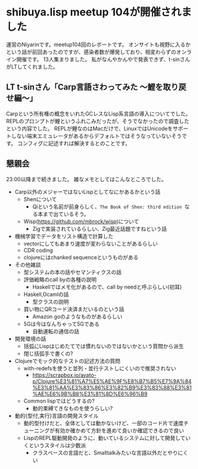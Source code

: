 # shibuya.lisp meetup 104が開催されました
運営のNiyarinです。meetup104回のレポートです。
オンサイトも視野に入るかという話が前回あったのですが、感染者数が爆発しており、相変わらずのオンライン開催です。
13人集まりました。 私がなんやかんやで発表できず、t-sinさんがLTしてくれました。

## LT t-sinさん「Carp言語さわってみた 〜鯉を取り戻せ編〜」
Carpという所有権の概念をいれたGCレスなLisp系言語の導入についてでした。
REPLのプロンプトが鯉というふれこみだったが、そうでなかったので調査したという内容でした。
REPLが鯉なのはMacだけで、LinuxではUnicodeをサポートしない端末エミュレータがあるからデフォルトではそうなっていないそうです。
コンフィグに記述すれば解決するとのことです。

## 懇親会
23:00以降まで続きました。
雑なメモとしてはこんなところでした。
- Carp以外のメジャーではないLispとしてなにかあるかという話
    - Shenについて
        - Qiという名前が前身らしく、`The Book of Shen: third edition `なる本まで出ているそう。
    - Wisp(https://github.com/mbrock/wisp)について
        - Zigで実装されているらしい、Zig最近話題ですねという話
- 機械学習でデータをリスト構造で計算した
    - vectorにしてもあまり速度が変わらないことがあるらしい
    - CDR coding
    - clojureにはchanked sequenceというものがある
- その他雑談
    - 型システムの本の話やセマンティクスの話
    - 評価戦略のcall byの各種の説明
        - Haskellではメモ化があるので、call by needと呼ぶらしい(初耳)
    - Haskell,Ocamlの話
        - 型クラスの説明
    - 買い物にQRコード決済まだいるのという話
        - Amazon goのようなものがあるらしい
    - 5Gは今はなんちゃって5Gである
        - 自動運転の通信の話
- 開発環境の話
    - 括弧にLispはじめたてでは慣れないのではないかという質問から派生
    - 閉じ括弧手で書くの?
- Clojureでモック的なテストの記述方法の質問
    - with-redefsを使うと並列・並行テストしにくいので推奨されない
        - https://scrapbox.io/ayato-p/Clojure%E3%81%A7%E5%AE%9F%E8%B7%B5%E7%9A%84%E3%81%AA%E3%83%86%E3%82%B9%E3%83%88%E3%81%AE%E6%9B%B8%E3%81%8D%E6%96%B9
    - Common lispではどうするの?
        - 動的束縛てきなものを使うらしい?
- 動的{型付,実行}言語の開発スタイル
    - 動的型付けだと、全体としては動かないけど、一部のコード片で速度チューニングが有効か確かめて方針を進めて良いか確認できるので良い
    - LispのREPL駆動開発のように、動いているシステムに対して開発していくというスタイルは少数派
        - クラスベースの言語だと、Smalltalkみたいな言語以外だとやりにくい



